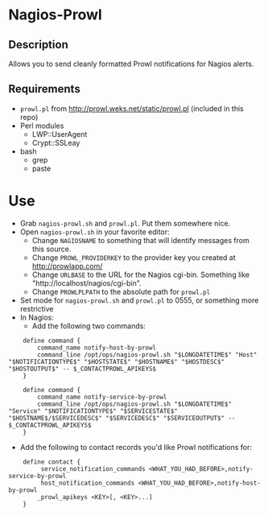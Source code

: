 # Nagios-Prowl

## Description

Allows you to send cleanly formatted Prowl notifications for Nagios alerts.

## Requirements

* `prowl.pl` from http://prowl.weks.net/static/prowl.pl (included in this repo)
* Perl modules
  * LWP::UserAgent
  * Crypt::SSLeay
* bash
  * grep
  * paste

# Use

* Grab `nagios-prowl.sh` and `prowl.pl`.  Put them somewhere nice.
* Open `nagios-prowl.sh` in your favorite editor:
  * Change `NAGIOSNAME` to something that will identify messages from this source.
  * Change `PROWL_PROVIDERKEY` to the provider key you created at http://prowlapp.com/
  * Change `URLBASE` to the URL for the Nagios cgi-bin. Something like "http://localhost/nagios/cgi-bin".
  * Change `PROWLPLPATH` to the absolute path for `prowl.pl`
* Set mode for `nagios-prowl.sh` and `prowl.pl` to 0555, or something more restrictive
* In Nagios:
  * Add the following two commands:
```
    define command {
        command_name notify-host-by-prowl
        command_line /opt/ops/nagios-prowl.sh "$LONGDATETIME$" "Host" "$NOTIFICATIONTYPE$" "$HOSTSTATE$" "$HOSTNAME$" "$HOSTDESC$" "$HOSTOUTPUT$" -- $_CONTACTPROWL_APIKEYS$
    }
    
    define command {
        command_name notify-service-by-prowl
        command_line /opt/ops/nagios-prowl.sh "$LONGDATETIME$" "Service" "$NOTIFICATIONTYPE$" "$SERVICESTATE$" "$HOSTNAME$/$SERVICEDESC$" "$SERVICEDESC$" "$SERVICEOUTPUT$" -- $_CONTACTPROWL_APIKEYS$
    }
```
  * Add the following to contact records you'd like Prowl notifications for:
```
    define contact {
         service_notification_commands <WHAT_YOU_HAD_BEFORE>,notify-service-by-prowl
         host_notification_commands <WHAT_YOU_HAD_BEFORE>,notify-host-by-prowl
        _prowl_apikeys <KEY>[, <KEY>...]
    }
```
